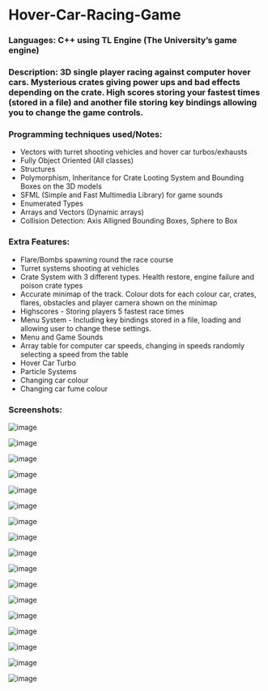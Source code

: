# Hover-Car-Racing-Game
### **Languages:** C++ using TL Engine (The University’s game engine)

### **Description:** 3D single player racing against computer hover cars. Mysterious crates giving power ups and bad effects depending on the crate. High scores storing your fastest times (stored in a file) and another file storing key bindings allowing you to change the game controls.

### **Programming techniques used/Notes:**
- Vectors with turret shooting vehicles and hover car turbos/exhausts
- Fully Object Oriented (All classes)
- Structures
- Polymorphism, Inheritance for Crate Looting System and Bounding Boxes on the 3D models
- SFML (Simple and Fast Multimedia Library) for game sounds
- Enumerated Types
- Arrays and Vectors (Dynamic arrays)
- Collision Detection: Axis Alligned Bounding Boxes, Sphere to Box

### **Extra Features:**
- Flare/Bombs spawning round the race course
- Turret systems shooting at vehicles
- Crate System with 3 different types. Health restore, engine failure and poison crate types
- Accurate minimap of the track. Colour dots for each colour car, crates, flares, obstacles and player camera shown on the minimap
- Highscores - Storing players 5 fastest race times
- Menu System - Including key bindings stored in a file, loading and allowing user to change these settings. 
- Menu and Game Sounds
- Array table for computer car speeds, changing in speeds randomly selecting a speed from the table
- Hover Car Turbo
- Particle Systems
- Changing car colour
- Changing car fume colour

### **Screenshots:**

![image](https://user-images.githubusercontent.com/13036791/35817560-a81b1930-0a95-11e8-8f1f-31bf516125fc.png)

![image](https://user-images.githubusercontent.com/13036791/35817571-b2720f42-0a95-11e8-83f3-4408dff879aa.png)

![image](https://user-images.githubusercontent.com/13036791/35817591-c5ecb770-0a95-11e8-8856-ea56392a78b2.png)

![image](https://user-images.githubusercontent.com/13036791/35817606-cdc3df1e-0a95-11e8-8b7a-7595e0e89b82.png)

![image](https://user-images.githubusercontent.com/13036791/35817616-d73d21e0-0a95-11e8-9121-e6813bdabb3a.png)

![image](https://user-images.githubusercontent.com/13036791/35817628-e471f2f0-0a95-11e8-9f8b-9267c72c63cb.png)

![image](https://user-images.githubusercontent.com/13036791/35817637-eba3d91c-0a95-11e8-831f-028d3c1b1df9.png)

![image](https://user-images.githubusercontent.com/13036791/35817667-ff462a2e-0a95-11e8-8979-985ddbe6c81d.png)

![image](https://user-images.githubusercontent.com/13036791/35817679-06d6b98e-0a96-11e8-9496-8c3aeef3852b.png)

![image](https://user-images.githubusercontent.com/13036791/35817718-1fbfe236-0a96-11e8-871a-d4f447625cee.png)

![image](https://user-images.githubusercontent.com/13036791/35817739-26fc9350-0a96-11e8-88b9-5f59f30b362d.png)

![image](https://user-images.githubusercontent.com/13036791/35817837-58d0ee4e-0a96-11e8-8a15-342083608604.png)

![image](https://user-images.githubusercontent.com/13036791/35817850-65af2824-0a96-11e8-97bc-02cddc21b61f.png)

![image](https://user-images.githubusercontent.com/13036791/35817861-6c149f32-0a96-11e8-9a39-f7024073fd86.png)

![image](https://user-images.githubusercontent.com/13036791/35817889-85105e5e-0a96-11e8-8808-e1d88f3182cb.png)

![image](https://user-images.githubusercontent.com/13036791/35817951-aed0bb6c-0a96-11e8-9f34-7161a97b2689.png)

![image](https://user-images.githubusercontent.com/13036791/35818102-0eb0f574-0a97-11e8-8515-cfd76c8da1f1.png)
